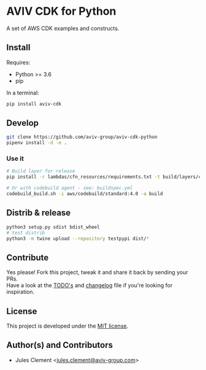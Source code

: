# AVIV CDK for Python

A set of AWS CDK examples and constructs.

## Install

Requires:

- Python >= 3.6
- pip

In a terminal:

```sh
pip install aviv-cdk
```

## Develop

```sh
git clone https://github.com/aviv-group/aviv-cdk-python
pipenv install -d -e .
```

### Use it

```sh
# Build layer for release
pip install -r lambdas/cfn_resources/requirements.txt -t build/layers/cfn_resources/

# Or with codebuild agent - see: buildspec.yml
codebuild_build.sh -i aws/codebuild/standard:4.0 -a build
```

## Distrib & release

```sh
python3 setup.py sdist bdist_wheel
# test distrib
python3 -m twine upload --repository testpypi dist/*
```

## Contribute

Yes please! Fork this project, tweak it and share it back by sending your PRs.  
Have a look at the [TODO's](TODO) and [changelog](CHANGELOG) file if you're looking for inspiration.

## License

This project is developed under the [MIT license](license).

## Author(s) and Contributors

- Jules Clement \<jules.clement@aviv-group.com>
